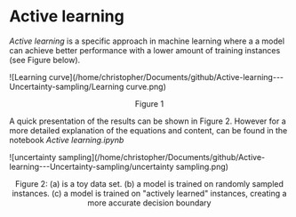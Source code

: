 # Active learning 

*Active learning* is a specific approach in machine learning where a a model can achieve better performance with a lower amount of training instances (see Figure below). 

![Learning curve](/home/christopher/Documents/github/Active-learning---Uncertainty-sampling/Learning curve.png)

<Center> Figure 1</Center>

A quick presentation of the results can be shown in Figure 2. However for a more detailed explanation of the equations and content, can be found in the notebook *Active learning.ipynb*





 ![uncertainty sampling](/home/christopher/Documents/github/Active-learning---Uncertainty-sampling/uncertainty sampling.png)

<Center>Figure 2: (a) is a toy data set. (b) a model is trained on randomly sampled instances. (c) a model is trained on "actively learned" instances, creating a more accurate decision boundary</Center> 

